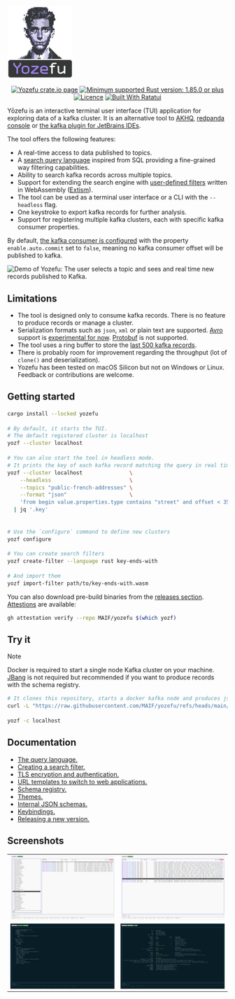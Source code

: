 <p align="center" style="width: 150px">
<picture>
    <source width="150" media="(prefers-color-scheme: dark)" srcset="./docs/assets/logo.svg">
    <img width="150" alt="Logo Yozefu" src="./docs/assets/logo.svg">
  </picture>
</p>

<p align="center">
<a href="https://crates.io/crates/yozefu/"><img alt="Yozefu crate.io page" src="https://img.shields.io/crates/v/yozefu?logo=Rust"></a>
<a href="https://www.rust-lang.org/"><img src="https://img.shields.io/badge/MSRV-1.85.0+-lightgray.svg?logo=rust" alt="Minimum supported Rust version: 1.85.0 or plus"/></a>
<a href="https://github.com/MAIF/yozefu/blob/main/LICENSE"><img src="https://img.shields.io/badge/License-Apache_2.0-blue.svg" alt="Licence"/></a>
<a href="https://ratatui.rs/"><img src="https://ratatui.rs/built-with-ratatui/badge.svg" alt="Built With Ratatui"/></a>


</p>

Yōzefu is an interactive terminal user interface (TUI) application for exploring data of a kafka cluster.
It is an alternative tool to [AKHQ](https://akhq.io/), [redpanda console](https://www.redpanda.com/redpanda-console-kafka-ui) or [the kafka plugin for JetBrains IDEs](https://plugins.jetbrains.com/plugin/21704-kafka).

The tool offers the following features:
 - A real-time access to data published to topics.
 - A [search query language](https://github.com/MAIF/yozefu/tree/main/docs/query-language/README.md) inspired from SQL providing a fine-grained way filtering capabilities.
 - Ability to search kafka records across multiple topics.
 - Support for extending the search engine with [user-defined filters](https://github.com/MAIF/yozefu/tree/main/docs/search-filter/README.md) written in WebAssembly ([Extism](https://extism.org/)).
 - The tool can be used as a terminal user interface or a CLI with the `--headless` flag.
 - One keystroke to export kafka records for further analysis.
 - Support for registering multiple kafka clusters, each with specific kafka consumer properties.


By default, [the kafka consumer is configured](https://github.com/MAIF/yozefu/blob/main/crates/command/src/command/main_command.rs#L318-L325) with the property `enable.auto.commit` set to `false`, meaning no kafka consumer offset will be published to kafka.


<picture>
  <source media="(prefers-color-scheme: dark)" srcset="https://vhs.charm.sh/vhs-UpIJD2h92vKkj01XSS0r0.gif">
  <img alt="Demo of Yozefu: The user selects a topic and sees and real time new records published to Kafka." src="https://vhs.charm.sh/vhs-1oh0ovd0DaUfvKLTx4iZTo.gif">
</picture>

## Limitations

 - The tool is designed only to consume kafka records. There is no feature to produce records or manage a cluster.
 - Serialization formats such as `json`, `xml` or plain text are supported. [Avro](https://avro.apache.org/) support is [experimental for now](https://github.com/MAIF/yozefu/tree/main/docs/schema-registry/README.md). [Protobuf](https://protobuf.dev/) is not supported.
 - The tool uses a ring buffer to store the [last 500 kafka records](https://github.com/MAIF/yozefu/blob/main/crates/tui/src/records_buffer.rs#L17).
 - There is probably room for improvement regarding the throughput (lot of `clone()` and deserialization).
 - Yozefu has been tested on macOS Silicon but not on Windows or Linux. Feedback or contributions are welcome.


## Getting started

<!--
> [!NOTE]
> For a better visual experience, I invite you to install [Powerline fonts](https://github.com/powerline/fonts).
> -->

```bash
cargo install --locked yozefu

# By default, it starts the TUI. 
# The default registered cluster is localhost
yozf --cluster localhost

# You can also start the tool in headless mode.
# It prints the key of each kafka record matching the query in real time
yozf --cluster localhost               \
    --headless                         \
    --topics "public-french-addresses" \
    --format "json"                    \
    'from begin value.properties.type contains "street" and offset < 356_234 limit 10' \
  | jq '.key'


# Use the `configure` command to define new clusters
yozf configure

# You can create search filters
yozf create-filter --language rust key-ends-with

# And import them
yozf import-filter path/to/key-ends-with.wasm
```

You can also download pre-build binaries from the [releases section](https://github.com/MAIF/yozefu/releases). [Attestions](https://github.com/MAIF/yozefu/attestations) are available:
```bash
gh attestation verify --repo MAIF/yozefu $(which yozf)
```


## Try it

> [!NOTE]
> Docker is required to start a single node Kafka cluster on your machine. [JBang](https://www.jbang.dev/) is not required but recommended if you want to produce records with the schema registry.


```bash
# It clones this repository, starts a docker kafka node and produces json records
curl -L "https://raw.githubusercontent.com/MAIF/yozefu/refs/heads/main/docs/try-it.sh" | bash

yozf -c localhost
```


## Documentation

 - [The query language.](https://github.com/MAIF/yozefu/tree/main/docs/query-language/README.md)
 - [Creating a search filter.](https://github.com/MAIF/yozefu/tree/main/docs/search-filter/README.md)
 - [TLS encryption and authentication.](https://github.com/MAIF/yozefu/tree/main/docs/tls/README.md)
 - [URL templates to switch to web applications.](https://github.com/MAIF/yozefu/tree/main/docs/url-templates/README.md)
 - [Schema registry.](https://github.com/MAIF/yozefu/tree/main/docs/schema-registry/README.md)
 - [Themes.](https://github.com/MAIF/yozefu/tree/main/docs/themes/README.md)
 - [Internal JSON schemas.](https://github.com/MAIF/yozefu/tree/main/docs/json-schemas/README.md)
 - [Keybindings.](https://github.com/MAIF/yozefu/tree/main/docs/keybindings/README.md)
 - [Releasing a new version.](https://github.com/MAIF/yozefu/tree/main/docs/release/README.md)
 


## Screenshots

<table>
  <tr>
    <td>
      <img alt="A table listing topics and kafka records" src="https://raw.githubusercontent.com/MAIF/yozefu/refs/heads/main/docs/assets/topics.png">
    </td>
    <td>
      <img alt="A table listing kafka records" src="https://raw.githubusercontent.com/MAIF/yozefu/refs/heads/main/docs/assets/records.png">
    </td>
  </tr>
  <tr>
    <td>
      <img alt="View of a selected kafka records" src="https://raw.githubusercontent.com/MAIF/yozefu/refs/heads/main/docs/assets/record.png">
    </td>
    <td>
      <img alt="View of the help page" src="https://raw.githubusercontent.com/MAIF/yozefu/refs/heads/main/docs/assets/help.png">
    </td>
  </tr>
</table>

